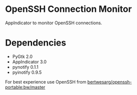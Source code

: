 OpenSSH Connection Monitor
==========================

AppIndicator to monitor OpenSSH connections.

Dependencies
============

 - PyGtk 2.0
 - AppIndicator 3.0
 - pynotify 0.1.1
 - pyinotify 0.9.5

For best experience use OpenSSH from [bertwesarg/openssh-portable:bw/master](/bertwesarg/openssh-portable/tree/bw/master)
